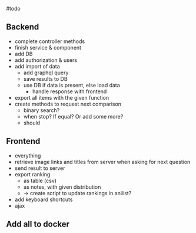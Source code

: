 #todo

## Backend
- complete controller methods
- finish service & component
- add DB
- add authorization & users
- add import of data
	- add graphql query
	- save results to DB
	- use DB if data is present, else load data
		- handle response with frontend
- export all items with the given function
- create methods to request next comparison
	- binary search?
	- when stop? If equal? Or add some more?
	- should 

## Frontend
- everything
- retrieve image links and titles from server when asking for next question
- send result to server
- export ranking
	- as table (csv)
	- as notes, with given distribution
	- -> create script to update rankings in anilist?
- add keyboard shortcuts
- ajax


## Add all to docker